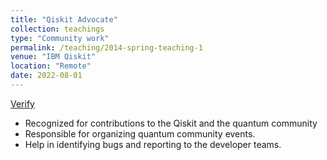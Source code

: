 ```yaml
---
title: "Qiskit Advocate"
collection: teachings
type: "Community work"
permalink: /teaching/2014-spring-teaching-1
venue: "IBM Qiskit"
location: "Remote"
date: 2022-08-01
---
```

[Verify](https://qiskit.org/advocates/)

* Recognized for contributions to the Qiskit and the quantum community
* Responsible for organizing quantum community events.
* Help in identifying bugs and reporting to the developer teams.

<div data-iframe-width="150" data-iframe-height="270" data-share-badge-id="adad9b0f-692b-4c15-9fc3-a45a4c7ed5fc" data-share-badge-host="https://www.credly.com"></div><script type="text/javascript" async src="//cdn.credly.com/assets/utilities/embed.js"></script>